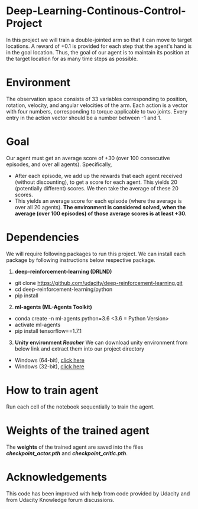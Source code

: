 # Deep-Learning-Continous-Control-Project
In this project we will train a double-jointed arm so that it can move to target locations. A reward of +0.1 is provided for each step that the agent's hand is in the goal location. Thus, the goal of our agent is to maintain its position at the target location for as many time steps as possible.

# Environment
The observation space consists of 33 variables corresponding to position, rotation, velocity, and angular velocities of the arm. Each action is a vector with four numbers, corresponding to torque applicable to two joints. Every entry in the action vector should be a number between -1 and 1.

# Goal
Our agent must get an average score of +30 (over 100 consecutive episodes, and over all agents). Specifically,
- After each episode, we add up the rewards that each agent received (without discounting), to get a score for each agent. This yields 20 (potentially different) scores. We then take the average of these 20 scores.
- This yields an average score for each episode (where the average is over all 20 agents).
**The environment is considered solved, when the average (over 100 episodes) of those average scores is at least +30.**

# Dependencies
We will require following packages to run this project. We can install each package by following instructions below respective package.
1. **deep-reinforcement-learning  (DRLND)**
- git clone https://github.com/udacity/deep-reinforcement-learning.git
- cd deep-reinforcement-learning/python
- pip install 

2. **ml-agents  (ML-Agents Toolkit)**
- conda create -n ml-agents python=3.6 <3.6 = Python Version>
- activate ml-agents
- pip install tensorflow==1.7.1

3. **Unity environment _Reacher_**
We can download unity environment from below link and extract them into our project directory
- Windows (64-bit), [click here](https://s3-us-west-1.amazonaws.com/udacity-drlnd/P2/Crawler/Crawler_Windows_x86_64.zip)    
- Windows (32-bit), [click here](https://s3-us-west-1.amazonaws.com/udacity-drlnd/P2/Crawler/Crawler_Windows_x86.zip)     




# How to train agent
Run each cell of the notebook sequentially to train the agent.

# Weights of the trained agent
The **weights** of the trained agent are saved into the files **_checkpoint_actor.pth_**  and  **_checkpoint_critic.pth_**.

# Acknowledgements
This code has been improved with help from code provided by Udacity and from Udacity Knowledge forum discussions.